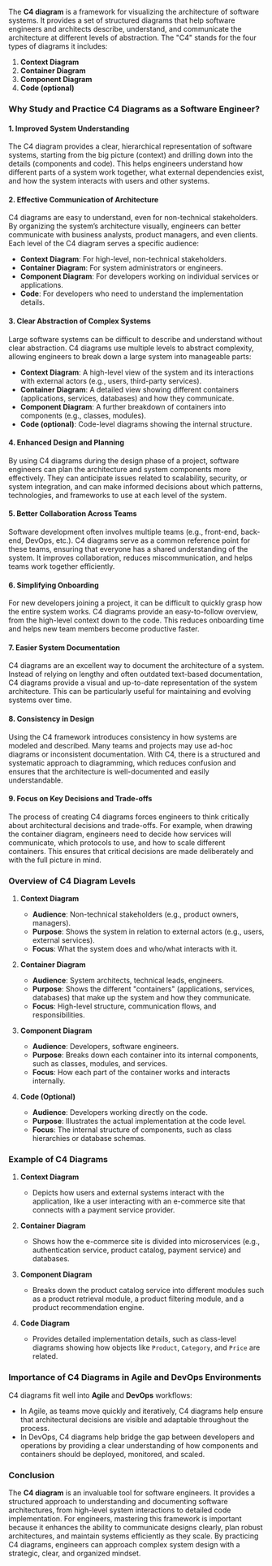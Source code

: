 The **C4 diagram** is a framework for visualizing the architecture of software systems. It provides a set of structured diagrams that help software engineers and architects describe, understand, and communicate the architecture at different levels of abstraction. The "C4" stands for the four types of diagrams it includes:

1. **Context Diagram**
2. **Container Diagram**
3. **Component Diagram**
4. **Code (optional)**

### Why Study and Practice C4 Diagrams as a Software Engineer?

#### 1. **Improved System Understanding**
The C4 diagram provides a clear, hierarchical representation of software systems, starting from the big picture (context) and drilling down into the details (components and code). This helps engineers understand how different parts of a system work together, what external dependencies exist, and how the system interacts with users and other systems.

#### 2. **Effective Communication of Architecture**
C4 diagrams are easy to understand, even for non-technical stakeholders. By organizing the system’s architecture visually, engineers can better communicate with business analysts, product managers, and even clients. Each level of the C4 diagram serves a specific audience:
   - **Context Diagram**: For high-level, non-technical stakeholders.
   - **Container Diagram**: For system administrators or engineers.
   - **Component Diagram**: For developers working on individual services or applications.
   - **Code**: For developers who need to understand the implementation details.

#### 3. **Clear Abstraction of Complex Systems**
Large software systems can be difficult to describe and understand without clear abstraction. C4 diagrams use multiple levels to abstract complexity, allowing engineers to break down a large system into manageable parts:
   - **Context Diagram**: A high-level view of the system and its interactions with external actors (e.g., users, third-party services).
   - **Container Diagram**: A detailed view showing different containers (applications, services, databases) and how they communicate.
   - **Component Diagram**: A further breakdown of containers into components (e.g., classes, modules).
   - **Code (optional)**: Code-level diagrams showing the internal structure.

#### 4. **Enhanced Design and Planning**
By using C4 diagrams during the design phase of a project, software engineers can plan the architecture and system components more effectively. They can anticipate issues related to scalability, security, or system integration, and can make informed decisions about which patterns, technologies, and frameworks to use at each level of the system.

#### 5. **Better Collaboration Across Teams**
Software development often involves multiple teams (e.g., front-end, back-end, DevOps, etc.). C4 diagrams serve as a common reference point for these teams, ensuring that everyone has a shared understanding of the system. It improves collaboration, reduces miscommunication, and helps teams work together efficiently.

#### 6. **Simplifying Onboarding**
For new developers joining a project, it can be difficult to quickly grasp how the entire system works. C4 diagrams provide an easy-to-follow overview, from the high-level context down to the code. This reduces onboarding time and helps new team members become productive faster.

#### 7. **Easier System Documentation**
C4 diagrams are an excellent way to document the architecture of a system. Instead of relying on lengthy and often outdated text-based documentation, C4 diagrams provide a visual and up-to-date representation of the system architecture. This can be particularly useful for maintaining and evolving systems over time.

#### 8. **Consistency in Design**
Using the C4 framework introduces consistency in how systems are modeled and described. Many teams and projects may use ad-hoc diagrams or inconsistent documentation. With C4, there is a structured and systematic approach to diagramming, which reduces confusion and ensures that the architecture is well-documented and easily understandable.

#### 9. **Focus on Key Decisions and Trade-offs**
The process of creating C4 diagrams forces engineers to think critically about architectural decisions and trade-offs. For example, when drawing the container diagram, engineers need to decide how services will communicate, which protocols to use, and how to scale different containers. This ensures that critical decisions are made deliberately and with the full picture in mind.

### Overview of C4 Diagram Levels

1. **Context Diagram**
   - **Audience**: Non-technical stakeholders (e.g., product owners, managers).
   - **Purpose**: Shows the system in relation to external actors (e.g., users, external services).
   - **Focus**: What the system does and who/what interacts with it.

2. **Container Diagram**
   - **Audience**: System architects, technical leads, engineers.
   - **Purpose**: Shows the different "containers" (applications, services, databases) that make up the system and how they communicate.
   - **Focus**: High-level structure, communication flows, and responsibilities.

3. **Component Diagram**
   - **Audience**: Developers, software engineers.
   - **Purpose**: Breaks down each container into its internal components, such as classes, modules, and services.
   - **Focus**: How each part of the container works and interacts internally.

4. **Code (Optional)**
   - **Audience**: Developers working directly on the code.
   - **Purpose**: Illustrates the actual implementation at the code level.
   - **Focus**: The internal structure of components, such as class hierarchies or database schemas.

### Example of C4 Diagrams

1. **Context Diagram**
   - Depicts how users and external systems interact with the application, like a user interacting with an e-commerce site that connects with a payment service provider.

2. **Container Diagram**
   - Shows how the e-commerce site is divided into microservices (e.g., authentication service, product catalog, payment service) and databases.

3. **Component Diagram**
   - Breaks down the product catalog service into different modules such as a product retrieval module, a product filtering module, and a product recommendation engine.

4. **Code Diagram**
   - Provides detailed implementation details, such as class-level diagrams showing how objects like `Product`, `Category`, and `Price` are related.

### Importance of C4 Diagrams in Agile and DevOps Environments

C4 diagrams fit well into **Agile** and **DevOps** workflows:
- In Agile, as teams move quickly and iteratively, C4 diagrams help ensure that architectural decisions are visible and adaptable throughout the process.
- In DevOps, C4 diagrams help bridge the gap between developers and operations by providing a clear understanding of how components and containers should be deployed, monitored, and scaled.

### Conclusion

The **C4 diagram** is an invaluable tool for software engineers. It provides a structured approach to understanding and documenting software architectures, from high-level system interactions to detailed code implementation. For engineers, mastering this framework is important because it enhances the ability to communicate designs clearly, plan robust architectures, and maintain systems efficiently as they scale. By practicing C4 diagrams, engineers can approach complex system design with a strategic, clear, and organized mindset.
